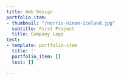 ```yaml
---
title: Web Design
portfolio_item:
- thumbnail: "/norris-niman-iceland.jpg"
  subtitle: First Project
  title: Company Logo
test:
- template: portfolio-item
  title: ''
  portfolio_item: []
  test: []

---
```

